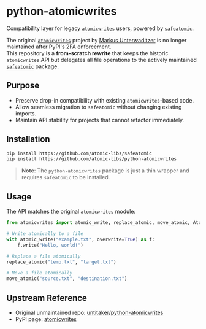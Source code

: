 # python-atomicwrites

Compatibility layer for legacy [`atomicwrites`](https://github.com/untitaker/python-atomicwrites) users, powered by [`safeatomic`](https://github.com/atomic-libs/safeatomic).

The original [`atomicwrites`](https://pypi.org/project/atomicwrites/) project by [Markus Unterwaditzer](https://github.com/untitaker) is no longer maintained after PyPI's 2FA enforcement.  
This repository is a **from-scratch rewrite** that keeps the historic `atomicwrites` API but delegates all file operations to the actively maintained [`safeatomic`](https://github.com/atomic-libs/safeatomic) package.

## Purpose

- Preserve drop-in compatibility with existing `atomicwrites`-based code.
- Allow seamless migration to `safeatomic` without changing existing imports.
- Maintain API stability for projects that cannot refactor immediately.

## Installation

```bash
pip install https://github.com/atomic-libs/safeatomic
pip install https://github.com/atomic-libs/python-atomicwrites
````

> **Note**: The `python-atomicwrites` package is just a thin wrapper and requires `safeatomic` to be installed.

## Usage

The API matches the original `atomicwrites` module:

```python
from atomicwrites import atomic_write, replace_atomic, move_atomic, AtomicWriter

# Write atomically to a file
with atomic_write("example.txt", overwrite=True) as f:
    f.write("Hello, world!")

# Replace a file atomically
replace_atomic("temp.txt", "target.txt")

# Move a file atomically
move_atomic("source.txt", "destination.txt")
```

## Upstream Reference

* Original unmaintained repo: [untitaker/python-atomicwrites](https://github.com/untitaker/python-atomicwrites)
* PyPI page: [atomicwrites](https://pypi.org/project/atomicwrites/)
